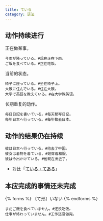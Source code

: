 ```yaml
---
title: ている
category: 语法
---
```


## 动作持续进行

正在做某事。

```example
今雨が降っている。#现在正在下雨。
ご飯を食べている。#正在吃饭。
```

当前的状态。

```example
椅子に座っている。#坐在椅子上。
大阪に住んでいる。#住在大阪。
大学で英語を教えている。#在大学教英语。
```

长期重复的动作。

```example
毎日日記を書いている。#每天都写日记。
毎年日本へ行っている。#每年都去日本。
```

## 动作的结果仍在持续

```example
彼は日本へ行っている。#他去了中国。
彼女は着物を着ている。#她穿着和服。
彼は今出かけている。#他现在出去了。
```

- 对比「[ている・てある](../teiru-tearu)」

## 本应完成的事情还未完成

{% forms %}
〔て形〕いない
{% endforms %}

```example
まだご飯を食べていません。#还没吃饭。
仕事が終わっていません。#工作还没做完。
```
